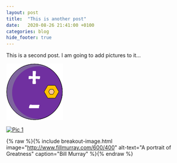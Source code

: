 ```yaml
---
layout: post
title:  "This is another post"
date:   2020-08-26 21:41:00 +0100
categories: blog
hide_footer: true
---
```

This is a second post. I am going to add pictures to it...

![logo](/logos/main.png)

[![Pic 1](https://via.placeholder.com/800x600)](https://via.placeholder.com/1024x768)

{% raw %}{% include breakout-image.html
           image="http://www.fillmurray.com/600/400"
           alt-text="A portrait of Greatness"
           caption="Bill Murray"
%}{% endraw %}